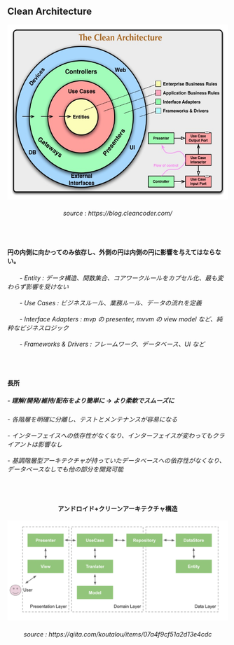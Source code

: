 
<h2> Clean Architecture</h2>

<div align="center">
<img height="400" src="https://github.com/kimTH65/cs/blob/main/img/CleanArchitecture.jpg">
<h6>source : https://blog.cleancoder.com/</h6>
</div>

<br>
<h4>円の内側に向かってのみ依存し、外側の円は内側の円に影響を与えてはならない。
</h4>
<h6>
<a>　　</a>- Entity : データ構造、関数集合、コアワークルールをカプセル化、最も変わらず影響を受けない
<br><br>
<a>　　</a>- Use Cases : ビジネスルール、業務ルール、データの流れを定義
<br><br> 
<a>　　</a>- Interface Adapters : mvp の presenter, mvvm の view model など、純粋なビジネスロジック
<br><br> 
<a>　　</a>- Frameworks & Drivers : フレームワーク、データベース、UI など
</h6> 
<br>

<h4>長所</h4>
<h5>
 - 理解/開発/維持/配布をより簡単に -> より柔軟でスムーズに
</h5>
<h6>
 - 各階層を明確に分離し、テストとメンテナンスが容易になる
<br><br> - インターフェイスへの依存性がなくなり、インターフェイスが変わってもクライアントは影響なし
<br><br> - 基調階層型アーキテクチャが持っていたデータベースへの依存性がなくなり、データベースなしでも他の部分を開発可能
</h6> 
<br>


<div align="center">
<h4>アンドロイド+クリーンアーキテクチャ構造
</h4>
<img src="https://github.com/kimTH65/cs/blob/main/img/cleanAnd.png">
<h6>source : https://qiita.com/koutalou/items/07a4f9cf51a2d13e4cdc</h6>
 </div>
